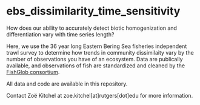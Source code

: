 # ebs_dissimilarity_time_sensitivity

How does our ability to accurately detect biotic homogenization and differentiation vary with time series length?

Here, we use the 36 year long Eastern Bering Sea fisheries independent trawl survey to determine how trends in community dissimilaity vary by the number of observations you have of an ecosystem. Data are publically available, and observations of fish are standardized and cleaned by the [FishGlob consortium](https://www.fondationbiodiversite.fr/en/the-frb-in-action/programs-and-projects/le-cesab/fishglob/). 

All data and code are available in this repository.

Contact Zoë Kitchel at zoe.kitchel[at]rutgers[dot]edu for more information. 
